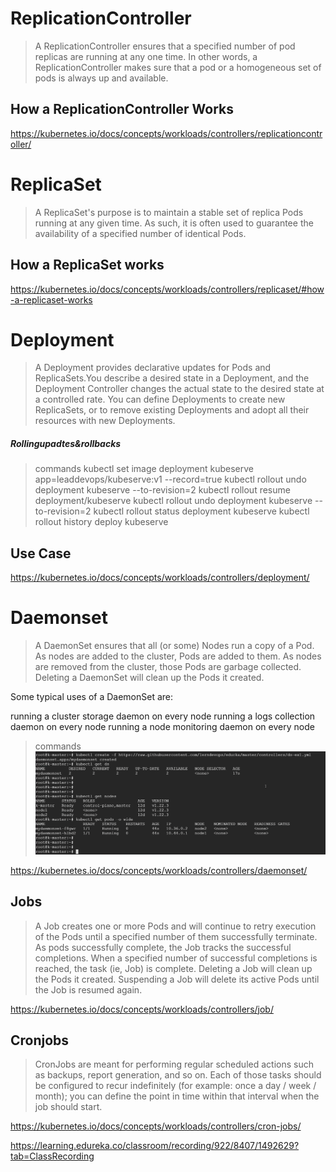 # ReplicationController
> A ReplicationController ensures that a specified number of pod replicas are running at any one time. In other words, a ReplicationController makes sure that a pod or a homogeneous set of pods is always up and available.
## How a ReplicationController Works
https://kubernetes.io/docs/concepts/workloads/controllers/replicationcontroller/

# ReplicaSet
> A ReplicaSet's purpose is to maintain a stable set of replica Pods running at any given time. As such, it is often used to guarantee the availability of a specified number of identical Pods.

## How a ReplicaSet works
https://kubernetes.io/docs/concepts/workloads/controllers/replicaset/#how-a-replicaset-works

# Deployment 

> A Deployment provides declarative updates for Pods and ReplicaSets.You describe a desired state in a Deployment, and the Deployment Controller changes the actual state to the desired state at a controlled rate. You can define Deployments to create new ReplicaSets, or to remove existing Deployments and adopt all their resources with new Deployments.


##### Rollingupadtes&rollbacks 

> commands 
kubectl set image deployment kubeserve app=leaddevops/kubeserve:v1  --record=true 
kubectl rollout undo deployment kubeserve --to-revision=2
kubectl rollout resume deployment/kubeserve
kubectl rollout undo deployment kubeserve --to-revision=2
kubectl rollout status deployment kubeserve
kubectl rollout history deploy kubeserve

## Use Case
https://kubernetes.io/docs/concepts/workloads/controllers/deployment/

# Daemonset
> A DaemonSet ensures that all (or some) Nodes run a copy of a Pod. As nodes are added to the cluster, Pods are added to them. As nodes are removed from the cluster, those Pods are garbage collected. Deleting a DaemonSet will clean up the Pods it created.

Some typical uses of a DaemonSet are:

running a cluster storage daemon on every node
running a logs collection daemon on every node
running a node monitoring daemon on every node

> commands
![daemonset](./Snapshots/daemonset.png)



https://kubernetes.io/docs/concepts/workloads/controllers/daemonset/

## Jobs
>A Job creates one or more Pods and will continue to retry execution of the Pods until a specified number of them successfully terminate. As pods successfully complete, the Job tracks the successful completions. When a specified number of successful completions is reached, the task (ie, Job) is complete. Deleting a Job will clean up the Pods it created. Suspending a Job will delete its active Pods until the Job is resumed again.

https://kubernetes.io/docs/concepts/workloads/controllers/job/

## Cronjobs
> CronJobs are meant for performing regular scheduled actions such as backups, report generation, and so on. Each of those tasks should be configured to recur indefinitely (for example: once a day / week / month); you can define the point in time within that interval when the job should start.

https://kubernetes.io/docs/concepts/workloads/controllers/cron-jobs/





https://learning.edureka.co/classroom/recording/922/8407/1492629?tab=ClassRecording

